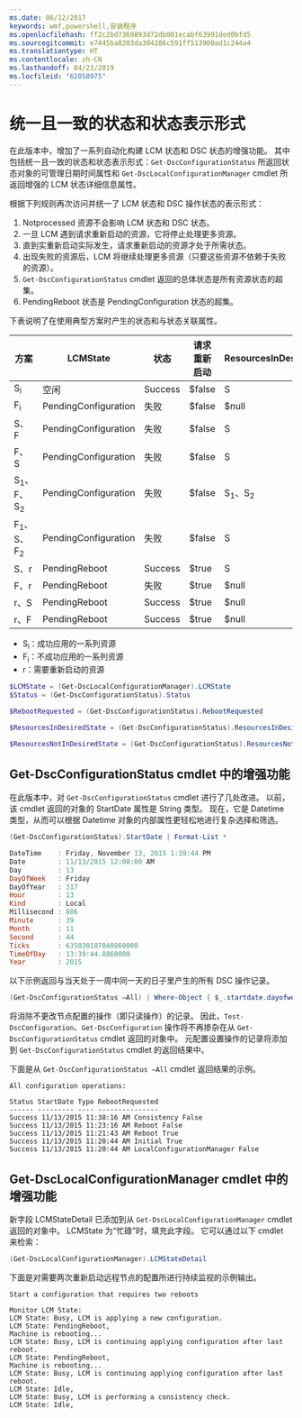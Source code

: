 ```yaml
---
ms.date: 06/12/2017
keywords: wmf,powershell,安装程序
ms.openlocfilehash: ff2c2bd7369893d72db001ecabf63991ded0bfd5
ms.sourcegitcommit: e7445ba8203da304286c591ff513900ad1c244a4
ms.translationtype: HT
ms.contentlocale: zh-CN
ms.lasthandoff: 04/23/2019
ms.locfileid: "62058975"
---
```

# <a name="unified-and-consistent-state-and-status-representation"></a>统一且一致的状态和状态表示形式

在此版本中，增加了一系列自动化构建 LCM 状态和 DSC 状态的增强功能。 其中包括统一且一致的状态和状态表示形式：`Get-DscConfigurationStatus` 所返回状态对象的可管理日期时间属性和 `Get-DscLocalConfigurationManager` cmdlet 所返回增强的 LCM 状态详细信息属性。

根据下列规则再次访问并统一了 LCM 状态和 DSC 操作状态的表示形式：

1. Notprocessed 资源不会影响 LCM 状态和 DSC 状态。
2. 一旦 LCM 遇到请求重新启动的资源，它将停止处理更多资源。
3. 直到实重新启动实际发生，请求重新启动的资源才处于所需状态。
4. 出现失败的资源后，LCM 将继续处理更多资源（只要这些资源不依赖于失败的资源）。
5. `Get-DscConfigurationStatus` cmdlet 返回的总体状态是所有资源状态的超集。
6. PendingReboot 状态是 PendingConfiguration 状态的超集。

下表说明了在使用典型方案时产生的状态和与状态关联属性。

| 方案                        | LCMState             | 状态     | 请求重新启动 | ResourcesInDesiredState   | ResourcesNotInDesiredState |
|---------------------------------|----------------------|------------|---------------|------------------------------|--------------------------------|
| S<sub>i</sub>                   | 空闲                 | Success    | $false        | S                            | $null                          |
| F<sub>i</sub>                   | PendingConfiguration | 失败    | $false        | $null                        | F                              |
| S、F                             | PendingConfiguration | 失败    | $false        | S                            | F                              |
| F、S                             | PendingConfiguration | 失败    | $false        | S                            | F                              |
| S<sub>1</sub>、F、S<sub>2</sub> | PendingConfiguration | 失败    | $false        | S<sub>1</sub>、S<sub>2</sub> | F                              |
| F<sub>1</sub>、S、F<sub>2</sub> | PendingConfiguration | 失败    | $false        | S                            | F<sub>1</sub>、F<sub>2</sub>   |
| S、r                            | PendingReboot        | Success    | $true         | S                            | r                              |
| F、r                            | PendingReboot        | 失败    | $true         | $null                        | F、r                           |
| r、S                            | PendingReboot        | Success    | $true         | $null                        | r                              |
| r、F                            | PendingReboot        | Success    | $true         | $null                        | r                              |

- S<sub>i</sub>：成功应用的一系列资源
- F<sub>i</sub>：不成功应用的一系列资源
- r：需要重新启动的资源

```powershell
$LCMState = (Get-DscLocalConfigurationManager).LCMState
$Status = (Get-DscConfigurationStatus).Status

$RebootRequested = (Get-DscConfigurationStatus).RebootRequested

$ResourcesInDesiredState = (Get-DscConfigurationStatus).ResourcesInDesiredState

$ResourcesNotInDesiredState = (Get-DscConfigurationStatus).ResourcesNotInDesiredState
```

## <a name="enhancement-in-get-dscconfigurationstatus-cmdlet"></a>Get-DscConfigurationStatus cmdlet 中的增强功能

在此版本中，对 `Get-DscConfigurationStatus` cmdlet 进行了几处改进。 以前，该 cmdlet 返回的对象的 StartDate 属性是 String 类型。 现在，它是 Datetime 类型，从而可以根据 Datetime 对象的内部属性更轻松地进行复杂选择和筛选。

```powershell
(Get-DscConfigurationStatus).StartDate | Format-List *

DateTime    : Friday, November 13, 2015 1:39:44 PM
Date        : 11/13/2015 12:00:00 AM
Day         : 13
DayOfWeek   : Friday
DayOfYear   : 317
Hour        : 13
Kind        : Local
Millisecond : 886
Minute      : 39
Month       : 11
Second      : 44
Ticks       : 635830187848860000
TimeOfDay   : 13:39:44.8860000
Year        : 2015
```

以下示例返回与当天处于一周中同一天的日子里产生的所有 DSC 操作记录。

```powershell
(Get-DscConfigurationStatus –All) | Where-Object { $_.startdate.dayofweek -eq (Get-Date).DayOfWeek }
```

将消除不更改节点配置的操作（即只读操作）的记录。 因此，`Test-DscConfiguration`、`Get-DscConfiguration` 操作将不再掺杂在从 `Get-DscConfigurationStatus` cmdlet 返回的对象中。 元配置设置操作的记录将添加到 `Get-DscConfigurationStatus` cmdlet 的返回结果中。

下面是从 `Get-DscConfigurationStatus –All` cmdlet 返回结果的示例。

```output
All configuration operations:

Status StartDate Type RebootRequested
------ --------- ---- ---------------
Success 11/13/2015 11:38:16 AM Consistency False
Success 11/13/2015 11:23:16 AM Reboot False
Success 11/13/2015 11:21:43 AM Reboot True
Success 11/13/2015 11:20:44 AM Initial True
Success 11/13/2015 11:20:44 AM LocalConfigurationManager False
```

## <a name="enhancement-in-get-dsclocalconfigurationmanager-cmdlet"></a>Get-DscLocalConfigurationManager cmdlet 中的增强功能

新字段 LCMStateDetail 已添加到从 `Get-DscLocalConfigurationManager` cmdlet 返回的对象中。 LCMState 为“忙碌”时，填充此字段。 它可以通过以下 cmdlet 来检索：

```powershell
(Get-DscLocalConfigurationManager).LCMStateDetail
```

下面是对需要两次重新启动远程节点的配置所进行持续监视的示例输出。

```output
Start a configuration that requires two reboots

Monitor LCM State:
LCM State: Busy, LCM is applying a new configuration.
LCM State: PendingReboot,
Machine is rebooting...
LCM State: Busy, LCM is continuing applying configuration after last reboot.
LCM State: PendingReboot,
Machine is rebooting...
LCM State: Busy, LCM is continuing applying configuration after last reboot.
LCM State: Idle,
LCM State: Busy, LCM is performing a consistency check.
LCM State: Idle,
```
